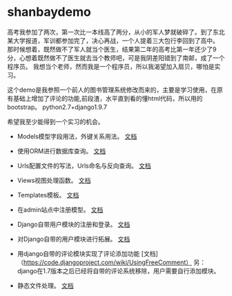 # shanbaydemo
高考我参加了两次，第一次比一本线高了两分，从小的军人梦就破碎了。到了东北某大学报道，军训都参加完了，决心再战，一个人提着三大包行李回到了高中。
那时候想着，既然做不了军人就当个医生，结果第二年的高考比第一年还少了9分，心想着既然做不了医生就去当个教师吧，可是我阴差阳错到了南邮，成了一个程序员。
我想当个老师，然而我是一个程序员，所以我渴望加入扇贝，哪怕是实习。

这个demo是我参照一个前人的图书管理系统修改而来的，主要是学习使用，在原有基础上增加了评论的功能,前段渣，水平直到看的懂html代码，所以用的bootstrap。
python2.7+django1.9.7

希望我至少能得到一个实习的机会。

* Models模型字段用法，外键关系用法。 [文档](https://docs.djangoproject.com/en/1.9/topics/db/models/)

* 使用ORM进行数据库查询。 [文档](https://docs.djangoproject.com/en/1.9/topics/db/queries/)

* Urls配置文件的写法，Urls命名与反向查询。 [文档](https://docs.djangoproject.com/en/1.9/topics/http/urls/)

* Views视图处理函数。 [文档](https://docs.djangoproject.com/en/1.9/topics/http/views/)

* Templates模板。 [文档](https://docs.djangoproject.com/en/1.9/ref/templates/language/)

* 在admin站点中注册模型。 [文档](https://docs.djangoproject.com/en/1.9/ref/contrib/admin/)

* Django自带用户模块的注册和登录。 [文档](https://docs.djangoproject.com/en/1.9/topics/auth/default/)

* 对Django自带的用户模块进行拓展。 [文档](https://docs.djangoproject.com/en/1.9/topics/auth/customizing/)

* 用django自带的评论模块实现了评论添加功能  [文档]（https://code.djangoproject.com/wiki/UsingFreeComment）
 另：django在1.7版本之后已经将自带的评论系统移除，用户需要自行添加模块。
* 静态文件处理。 [文档](https://docs.djangoproject.com/en/1.9/ref/contrib/staticfiles/)